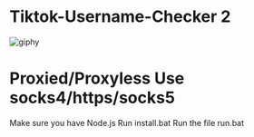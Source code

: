 # Tiktok-Username-Checker 2


![giphy](https://github.com/user-attachments/assets/3026f9a3-72fe-42f4-852b-02d11f7d132e)


# Proxied/Proxyless Use socks4/https/socks5

Make sure you have Node.js 
Run install.bat 
Run the file run.bat

